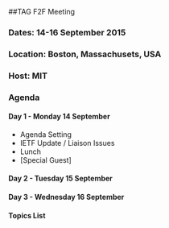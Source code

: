 ##TAG F2F Meeting
### Dates: 14-16 September 2015
### Location: Boston, Massachusets, USA
### Host: MIT

### Agenda

#### Day 1 - Monday 14 September 

* Agenda Setting
* IETF Update / Liaison Issues
* Lunch
* [Special Guest]

#### Day 2 - Tuesday 15 September 

#### Day 3 - Wednesday 16 September 

#### Topics List
